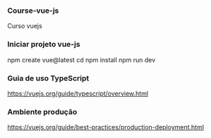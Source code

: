 ### Course-vue-js
Curso vuejs

###  Iniciar projeto vue-js
npm create vue@latest <my-project-vue>
cd <my-project-vue>
npm install
npm run dev

### Guia de uso TypeScript
https://vuejs.org/guide/typescript/overview.html

### Ambiente produção
https://vuejs.org/guide/best-practices/production-deployment.html
